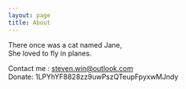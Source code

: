 ```yaml
---
layout: page
title: About
---
```


There once was a cat named Jane,  
She loved to fly in planes.

Contact me : [steven.win@outlook.com](mailto:steven.win@outlook.com)  
Donate: 1LPYhYF8828zz9uwPszQTeupFpyxwMJndy